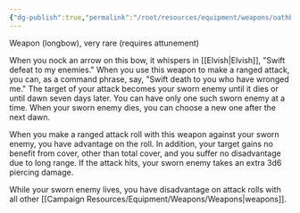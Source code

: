 ```yaml
---
{"dg-publish":true,"permalink":"/root/resources/equipment/weapons/oathbow/"}
---
```


Weapon (longbow), very rare (requires attunement)

When you nock an arrow on this bow, it whispers in [[Elvish\|Elvish]], "Swift defeat to my enemies." When you use this weapon to make a ranged attack, you can, as a command phrase, say, "Swift death to you who have wronged me." The target of your attack becomes your sworn enemy until it dies or until dawn seven days later. You can have only one such sworn enemy at a time. When your sworn enemy dies, you can choose a new one after the next dawn.

When you make a ranged attack roll with this weapon against your sworn enemy, you have advantage on the roll. In addition, your target gains no benefit from cover, other than total cover, and you suffer no disadvantage due to long range. If the attack hits, your sworn enemy takes an extra 3d6 piercing damage.

While your sworn enemy lives, you have disadvantage on attack rolls with all other [[Campaign Resources/Equipment/Weapons/Weapons\|weapons]].